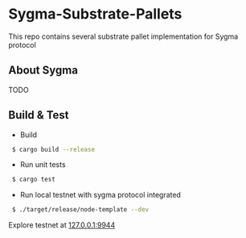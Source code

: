 # Sygma-Substrate-Pallets

This repo contains several substrate pallet implementation for Sygma protocol

## About Sygma

TODO

## Build  & Test

- Build

```sh
 $ cargo build --release
```

- Run unit tests

```sh
 $ cargo test
```

- Run local testnet with sygma protocol integrated

```sh
 $ ./target/release/node-template --dev
```
Explore testnet at [127.0.0.1:9944](https://polkadot.js.org/apps/?rpc=ws%3A%2F%2F127.0.0.1%3A9944#/explorer)